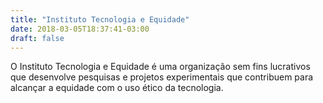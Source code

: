 ```yaml
---
title: "Instituto Tecnologia e Equidade"
date: 2018-03-05T18:37:41-03:00
draft: false
---
```


O Instituto Tecnologia e Equidade é uma organização sem fins lucrativos que desenvolve pesquisas e projetos experimentais que contribuem para alcançar a equidade com o uso ético da tecnologia.
